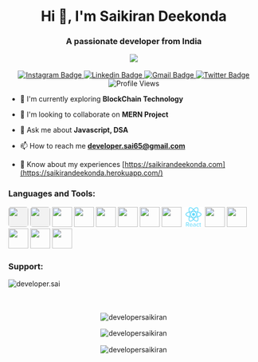  <!-- ![logo](https://github.com/Ashutosh-PMishra/Ashutosh-PMishra/blob/main/Github%20Banner.png) -->
 <h1 align="center">Hi 👋, I'm Saikiran Deekonda</h1>
 <!-- <h3 align="center">A passionate Software Engineer from India</h3> -->
 <h3 align="center">A passionate developer from India</h3>
 <!-- <h3 align="center">Full Stack Developer</h3> -->
 <p align="center">
   <img src="https://readme-typing-svg.herokuapp.com?color=0d8eceF&size=20&center=true&vCenter=true&width=550&height=60&lines=Hello+👋,+I'm+Saikiran!;+Passionate+Full+Stack+Developer+🚀;+Building+innovative+products+is+my+passion+✨;+Speaker+and+Mentor+in+Tech+Communities+🎤;+⏳+On+a+mission+to+empower+through+technology!;">
 </p> 
 
 <div align="center">
     <a href="https://instagram.com/saikiran_deekonda">
         <img src="https://img.shields.io/badge/@saikiran.deekonda-30302f?style=flat&logo=instagram&logoColor=white" alt="Instagram Badge">
     </a>
     <a href="https://linkedin.com/in/saikiran-deekonda">
         <img src="https://img.shields.io/badge/saikiran-30302f?style=flat&logo=linkedin" alt="Linkedin Badge">
     </a>
     <a href="mailto:developer.sai65@gmail.com">
         <img src="https://img.shields.io/badge/developer.sai65@gmail.com-30302f?style=flat&logo=Gmail&logoColor=white" alt="Gmail Badge">
     </a>
     <a href="https://twitter.com/DeveloperSai65">
         <img src="https://img.shields.io/badge/DeveloperSai65-30302f?style=flat&logo=Twitter&logoColor=white" alt="Twitter Badge">
     </a>
     <a >
         <img src="https://komarev.com/ghpvc/?username=developersaikiran&label=Profile%20views&color=0e75b6&style=flat" alt="Profile Views">
     </a>
 </div>
 
 
 
 - 🌱 I'm currently exploring **BlockChain Technology**
 
 - 👯 I'm looking to collaborate on **MERN Project**
 
 - 💬 Ask me about **Javascript, DSA**
 
 - 📫 How to reach me **developer.sai65@gmail.com**
 
 - 📄 Know about my experiences [https://saikirandeekonda.com](https://saikirandeekonda.herokuapp.com/)
 
 
 
 <h3 align="left">Languages and Tools:</h3>
 <p align="left"> 
     <a rel="noreferrer" style="display: inline-flex; overflow: hidden; background-color: #f2f2f2; border-radius: 5px; padding: 0px;"> 
         <img src="https://cdn-icons-png.flaticon.com/128/5968/5968292.png"  width="40" height="40"/> 
     </a>
     <a rel="noreferrer" style="display: inline-flex; overflow: hidden; background-color: #f2f2f2; border-radius: 5px; padding: 0px;"> 
         <img src="https://cdn-icons-png.flaticon.com/128/5968/5968381.png"  width="40" height="40"/> 
     </a>
     <a rel="noreferrer"> 
         <img src="https://cdn-icons-png.flaticon.com/128/1051/1051277.png"  width="40" height="40"/> 
     </a>
     <a rel="noreferrer"> 
         <img src="https://cdn-icons-png.flaticon.com/128/732/732190.png"  width="40" height="40"/> 
     </a>
     <a rel="noreferrer" > 
         <img src="https://img.icons8.com/?size=80&id=sh3mEpjaKHWj&format=png"  width="40" height="40"/> 
     </a>
     <a rel="noreferrer" > 
         <img src="https://www.freepnglogos.com/uploads/logo-mysql-png/logo-mysql-mysql-logo-png-images-are-download-crazypng-21.png"  width="40" height="40"/> 
     </a>
     <a rel="noreferrer"> 
         <img src="https://img.icons8.com/?size=80&id=LwQEs9KnDgIo&format=png"  width="40" height="40"/> 
     </a>
     <a rel="noreferrer"> 
         <img src="https://img.icons8.com/?size=80&id=8rKdRqZFLurS&format=png"  width="40" height="40"/> 
     </a>
     <a rel="noreferrer"> 
         <img src="https://raw.githubusercontent.com/devicons/devicon/master/icons/react/react-original-wordmark.svg"  width="40" height="40"/> 
     </a>
     <a rel="noreferrer"> 
         <img src="https://img.icons8.com/?size=48&id=123603&format=png"  width="40" height="40"/> 
     </a>
     <a rel="noreferrer"> 
         <img src="https://img.icons8.com/?size=48&id=71257&format=png"  width="40" height="40"/> 
     </a>
     <a rel="noreferrer"> 
         <img src="https://img.icons8.com/?size=48&id=hsPbhkOH4FMe&format=png"  width="40" height="40"/> 
     </a>
     <a rel="noreferrer"> 
         <img src="https://img.icons8.com/?size=48&id=nUFOCFvI5eIk&format=png"  width="40" height="40"/> 
     </a>
     <a rel="noreferrer"> 
         <img src="https://cdn-icons-png.flaticon.com/128/7067/7067846.png"  width="40" height="40"/> 
     </a>
 </p>
 
 <h3 align="left">Support:</h3>
     <a href="https://www.buymeacoffee.com/developer.sai"> 
         <img align="left" src="https://cdn.buymeacoffee.com/buttons/v2/default-yellow.png" height="50" width="210" alt="developer.sai" />
     </a>
 <br>
 <br>
 <br>
   
 <p align="center">
     <img align="center" src="https://github-readme-stats.vercel.app/api/top-langs?username=developersaikiran&show_icons=true&locale=en&layout=compact" alt="developersaikiran" />
 </p>
 
 <p align="center">
     <img align="center" src="https://github-readme-stats.vercel.app/api?username=developersaikiran&show_icons=true&locale=en" alt="developersaikiran" />
 </p>
 
 <p align="center">
     <img align="center" src="https://github-readme-streak-stats.herokuapp.com/?user=developersaikiran&" alt="developersaikiran" />
 </p>

